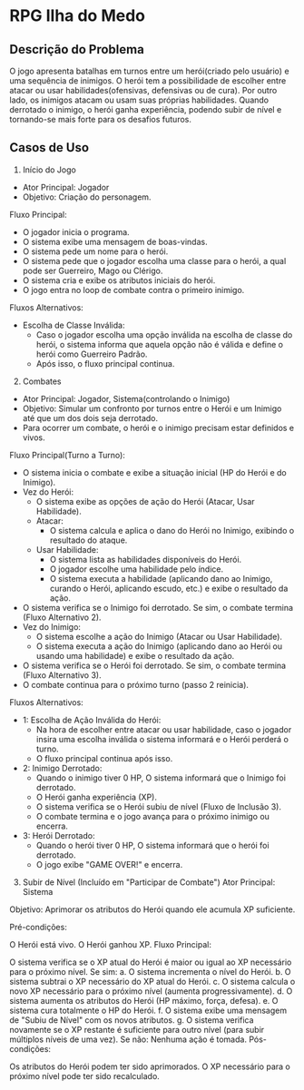 # RPG Ilha do Medo

## Descrição do Problema
O jogo apresenta batalhas em turnos entre um herói(criado pelo usuário) e uma sequência de inimigos. O herói tem a possibilidade de escolher entre atacar ou usar habilidades(ofensivas, defensivas ou de cura). Por outro lado, os inimigos atacam ou usam suas próprias habilidades. Quando derrotado o inimigo, o herói ganha experiência, podendo subir de nível e tornando-se mais forte para os desafios futuros.

## Casos de Uso
1. Início do Jogo
 - Ator Principal: Jogador
 - Objetivo: Criação do personagem.

Fluxo Principal:

 - O jogador inicia o programa.
 - O sistema exibe uma mensagem de boas-vindas.
 - O sistema pede um nome para o herói.
 - O sistema pede que o jogador escolha uma classe para o herói, a qual pode ser Guerreiro, Mago ou Clérigo.
 - O sistema cria e exibe os atributos iniciais do herói.
 - O jogo entra no loop de combate contra o primeiro inimigo.

Fluxos Alternativos:

 - Escolha de Classe Inválida:
    - Caso o jogador escolha uma opção inválida na escolha de classe do herói, o sistema informa que aquela opção não é válida e define o herói como Guerreiro Padrão.
    - Após isso, o fluxo principal continua.
   
2. Combates
 - Ator Principal: Jogador, Sistema(controlando o Inimigo)
 - Objetivo: Simular um confronto por turnos entre o Herói e um Inimigo até que um dos dois seja derrotado.
 - Para ocorrer um combate, o herói e o inimigo precisam estar definidos e vivos.
    
Fluxo Principal(Turno a Turno):
 - O sistema inicia o combate e exibe a situação inicial (HP do Herói e do Inimigo).
 - Vez do Herói:
    - O sistema exibe as opções de ação do Herói (Atacar, Usar Habilidade).
    - Atacar:
      - O sistema calcula e aplica o dano do Herói no Inimigo, exibindo o resultado do ataque.
    - Usar Habilidade:
      - O sistema lista as habilidades disponíveis do Herói.
      - O jogador escolhe uma habilidade pelo índice.
      - O sistema executa a habilidade (aplicando dano ao Inimigo, curando o Herói, aplicando escudo, etc.) e exibe o resultado da ação.
 - O sistema verifica se o Inimigo foi derrotado. Se sim, o combate termina (Fluxo Alternativo 2).
 - Vez do Inimigo:
    - O sistema escolhe a ação do Inimigo (Atacar ou Usar Habilidade).
    - O sistema executa a ação do Inimigo (aplicando dano ao Herói ou usando uma habilidade) e exibe o resultado da ação.
 - O sistema verifica se o Herói foi derrotado. Se sim, o combate termina (Fluxo Alternativo 3).
 - O combate continua para o próximo turno (passo 2 reinicia).

Fluxos Alternativos:

 - 1: Escolha de Ação Inválida do Herói:
   - Na hora de escolher entre atacar ou usar habilidade, caso o jogador insira uma escolha inválida o sistema informará e o Herói perderá o turno.
   - O fluxo principal continua após isso.
 - 2: Inimigo Derrotado:
   - Quando o inimigo tiver 0 HP, O sistema informará que o Inimigo foi derrotado.
   - O Herói ganha experiência (XP).
   - O sistema verifica se o Herói subiu de nível (Fluxo de Inclusão 3).
   - O combate termina e o jogo avança para o próximo inimigo ou encerra.
 - 3: Herói Derrotado:
   - Quando o herói tiver 0 HP, O sistema informará que o herói foi derrotado.
   - O jogo exibe "GAME OVER!" e encerra.
  
3. Subir de Nível (Incluído em "Participar de Combate")
Ator Principal: Sistema

Objetivo: Aprimorar os atributos do Herói quando ele acumula XP suficiente.

Pré-condições:

O Herói está vivo.
O Herói ganhou XP.
Fluxo Principal:

O sistema verifica se o XP atual do Herói é maior ou igual ao XP necessário para o próximo nível.
Se sim: a. O sistema incrementa o nível do Herói. b. O sistema subtrai o XP necessário do XP atual do Herói. c. O sistema calcula o novo XP necessário para o próximo nível (aumenta progressivamente). d. O sistema aumenta os atributos do Herói (HP máximo, força, defesa). e. O sistema cura totalmente o HP do Herói. f. O sistema exibe uma mensagem de "Subiu de Nível" com os novos atributos. g. O sistema verifica novamente se o XP restante é suficiente para outro nível (para subir múltiplos níveis de uma vez).
Se não: Nenhuma ação é tomada.
Pós-condições:

Os atributos do Herói podem ter sido aprimorados.
O XP necessário para o próximo nível pode ter sido recalculado.
